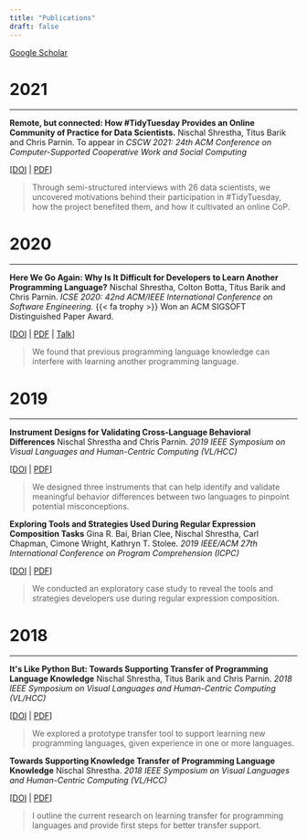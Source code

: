 ```yaml
---
title: "Publications"
draft: false
---
```


[Google Scholar](https://scholar.google.com/citations?user=HGu73BYAAAAJ&hl=en)

# 2021
---

**Remote, but connected: How #TidyTuesday Provides an Online Community of Practice for Data Scientists.** Nischal Shrestha, Titus Barik and Chris Parnin. To appear in *CSCW 2021: 24th ACM Conference on Computer-Supported Cooperative Work and Social Computing* 

[[DOI](https://doi.org/10.1145/3449126) | [PDF](http://nischalshrestha.me/docs/tidytuesday.pdf)]
> Through semi-structured interviews with 26 data scientists, we uncovered motivations behind their participation in #TidyTuesday, how the project benefited them, and how it cultivated an online CoP.

# 2020
---

**Here We Go Again: Why Is It Difficult for Developers to Learn Another Programming Language?** Nischal Shrestha, Colton Botta, Titus Barik and Chris Parnin. *ICSE 2020: 42nd ACM/IEEE International Conference on Software Engineering.* {{< fa trophy >}} Won an ACM SIGSOFT Distinguished Paper Award. 

[[DOI](https://doi.org/10.1145/3377811.3380352) | [PDF](http://nischalshrestha.me/docs/cross_language_interference.pdf) | [Talk](https://t.co/lK34TjFAJn?amp=1)]
> We found that previous programming language knowledge can interfere with learning another programming language.

# 2019
---

**Instrument Designs for Validating Cross-Language Behavioral Differences** Nischal Shrestha and Chris Parnin. *2019 IEEE Symposium on Visual Languages and Human-Centric Computing (VL/HCC)* 

[[DOI](https://doi.org/10.1109/VLHCC.2019.8818911) | [PDF](http://nischalshrestha.me/docs/Misconceptions_VLHCC_19.pdf)]
> We designed three instruments that can help identify and validate meaningful behavior differences between two languages to pinpoint potential misconceptions.

**Exploring Tools and Strategies Used During Regular Expression Composition Tasks** Gina R. Bai, Brian Clee, Nischal Shrestha, Carl Chapman, Cimone Wright, Kathryn T. Stolee. *2019 IEEE/ACM 27th International Conference on Program Comprehension (ICPC)* 

[[DOI](https://doi.org/10.1109/ICPC.2019.00039) | [PDF](https://ginabai.github.io/PaperPreprints/icpc2019_RegexVideo.pdf)]
> We conducted an exploratory case study to reveal the tools and strategies developers use during regular expression composition.

# 2018
---

**It's Like Python But: Towards Supporting Transfer of Programming Language Knowledge** Nischal Shrestha, Titus Barik and Chris Parnin. *2018 IEEE Symposium on Visual Languages and Human-Centric Computing (VL/HCC)* 

[[DOI](https://doi.org/10.1109/VLHCC.2018.8506508) | [PDF](http://nischalshrestha.me/docs/ItsLikePythonBut.pdf)]
> We explored a prototype transfer tool to support learning new programming languages, given experience in one or more languages.

**Towards Supporting Knowledge Transfer of Programming Language Knowledge** Nischal Shrestha. *2018 IEEE Symposium on Visual Languages and Human-Centric Computing (VL/HCC)* 

[[DOI](https://doi.org/10.1109/VLHCC.2018.8506510) | [PDF](http://nischalshrestha.me/docs/TowardsSupportingKnowledgeTransfer.pdf)]
> I outline the current research on learning transfer for programming languages and provide first steps for better transfer support.


